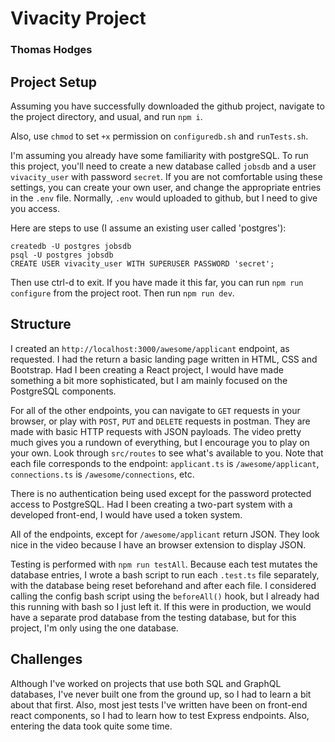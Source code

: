 # Vivacity Project

### Thomas Hodges

## Project Setup

Assuming you have successfully downloaded the github project, navigate to the project directory, and usual, and run `npm i`.

Also, use `chmod` to set `+x` permission on `configuredb.sh` and `runTests.sh`.

I'm assuming you already have some familiarity with postgreSQL. To run this project, you'll need to create a new database called `jobsdb` and a user `vivacity_user` with password `secret`. If you are not comfortable using these settings, you can create your own user, and change the appropriate entries in the `.env` file. Normally, `.env` would uploaded to github, but I need to give you access.

Here are steps to use (I assume an existing user called 'postgres'):

    createdb -U postgres jobsdb
    psql -U postgres jobsdb
    CREATE USER vivacity_user WITH SUPERUSER PASSWORD 'secret';

Then use ctrl-d to exit.
If you have made it this far, you can run `npm run configure` from the project root. Then run `npm run dev`.

## Structure

I created an `http://localhost:3000/awesome/applicant` endpoint, as requested. I had the return a basic landing page written in HTML, CSS and Bootstrap. Had I been creating a React project, I would have made something a bit more sophisticated, but I am mainly focused on the PostgreSQL components.

For all of the other endpoints, you can navigate to `GET` requests in your browser, or play with `POST`, `PUT` and `DELETE` requests in postman. They are made with basic HTTP requests with JSON payloads. The video pretty much gives you a rundown of everything, but I encourage you to play on your own. Look through `src/routes` to see what's available to you. Note that each file corresponds to the endpoint: `applicant.ts` is `/awesome/applicant`, `connections.ts` is `/awesome/connections`, etc.

There is no authentication being used except for the password protected access to PostgreSQL. Had I been creating a two-part system with a developed front-end, I would have used a token system.

All of the endpoints, except for `/awesome/applicant` return JSON. They look nice in the video because I have an browser extension to display JSON.

Testing is performed with `npm run testAll`. Because each test mutates the database entries, I wrote a bash script to run each `.test.ts` file separately, with the database being reset beforehand and after each file. I considered calling the config bash script using the `beforeAll()` hook, but I already had this running with bash so I just left it. If this were in production, we would have a separate prod database from the testing database, but for this project, I'm only using the one database.

## Challenges

Although I've worked on projects that use both SQL and GraphQL databases, I've never built one from the ground up, so I had to learn a bit about that first. Also, most jest tests I've written have been on front-end react components, so I had to learn how to test Express endpoints. Also, entering the data took quite some time.
